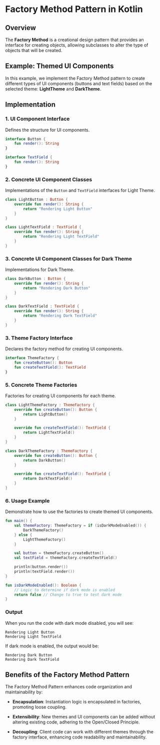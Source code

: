 # Factory Method Pattern in Kotlin

## Overview

The **Factory Method** is a creational design pattern that provides an interface for creating objects, allowing subclasses to alter the type of objects that will be created.

## Example: Themed UI Components

In this example, we implement the Factory Method pattern to create different types of UI components (buttons and text fields) based on the selected theme: **LightTheme** and **DarkTheme**.

## Implementation

### 1. UI Component Interface

Defines the structure for UI components.

```kotlin
interface Button {
    fun render(): String
}

interface TextField {
    fun render(): String
}
```

### 2. Concrete UI Component Classes

Implementations of the `Button` and `TextField` interfaces for Light Theme.

```kotlin
class LightButton : Button {
    override fun render(): String {
        return "Rendering Light Button"
    }
}

class LightTextField : TextField {
    override fun render(): String {
        return "Rendering Light TextField"
    }
}
```

###  3. Concrete UI Component Classes for Dark Theme

Implementations for Dark Theme.

```kotlin
class DarkButton : Button {
    override fun render(): String {
        return "Rendering Dark Button"
    }
}

class DarkTextField : TextField {
    override fun render(): String {
        return "Rendering Dark TextField"
    }
}
```

###  3. Theme Factory Interface

Declares the factory method for creating UI components.

```kotlin
interface ThemeFactory {
    fun createButton(): Button
    fun createTextField(): TextField
}
```

### 5. Concrete Theme Factories

Factories for creating UI components for each theme.

```kotlin
class LightThemeFactory : ThemeFactory {
    override fun createButton(): Button {
        return LightButton()
    }

    override fun createTextField(): TextField {
        return LightTextField()
    }
}

class DarkThemeFactory : ThemeFactory {
    override fun createButton(): Button {
        return DarkButton()
    }

    override fun createTextField(): TextField {
        return DarkTextField()
    }
}
```

### 6. Usage Example

Demonstrate how to use the factories to create themed UI components.

```kotlin
fun main() {
    val themeFactory: ThemeFactory = if (isDarkModeEnabled()) {
        DarkThemeFactory()
    } else {
        LightThemeFactory()
    }

    val button = themeFactory.createButton()
    val textField = themeFactory.createTextField()

    println(button.render())
    println(textField.render())
}

fun isDarkModeEnabled(): Boolean {
    // Logic to determine if dark mode is enabled
    return false // Change to true to test dark mode
}
```

### Output

When you run the code with dark mode disabled, you will see:

```
Rendering Light Button
Rendering Light TextField
```

If dark mode is enabled, the output would be:

```
Rendering Dark Button
Rendering Dark TextField
```

## Benefits of the Factory Method Pattern

The Factory Method Pattern enhances code organization and maintainability by:

- **Encapsulation**: Instantiation logic is encapsulated in factories, promoting loose coupling.

- **Extensibility**: New themes and UI components can be added without altering existing code, adhering to the Open/Closed Principle.

- **Decoupling**: Client code can work with different themes through the factory interface, enhancing code readability and maintainability.


